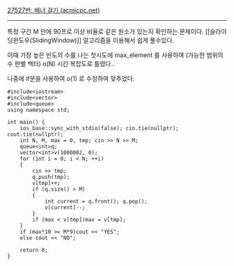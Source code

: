 [27527번: 배너 걸기 (acmicpc.net)](https://www.acmicpc.net/problem/27527)

---------------------------
특정 구간 M 안에 90프로 이상 비율로 같은 원소가 있는지 확인하는 문제이다.
[[슬라이딩윈도우(SlidingWindow)]] 알고리즘을 이용해서 쉽게 풀수있다.

이때 가장 높은 빈도의 수를 나는 첫시도에 max_element 를 사용하여 (가능한 범위의 수 판별 백터) o(N) 시간 복잡도로 틀렸다..

나중에 if문을 사용하여 o(1) 로 수정하여 맞추었다.

```
#include<iostream>
#include<vector>
#include<queue>
using namespace std;

int main() {
    ios_base::sync_with_stdio(false); cin.tie(nullptr); cout.tie(nullptr);
    int N, M, max = 0, tmp; cin >> N >> M;
    queue<int>q;
    vector<int>v(1000002, 0);
    for (int i = 0; i < N; ++i)
    {
        cin >> tmp;
        q.push(tmp);
        v[tmp]++;
        if (q.size() > M)
        {
            int current = q.front(); q.pop();
            v[current]--;
        }
        if (max < v[tmp])max = v[tmp];
    }
    if (max*10 >= M*9)cout << "YES";
    else cout << "NO";

    return 0;
}
```